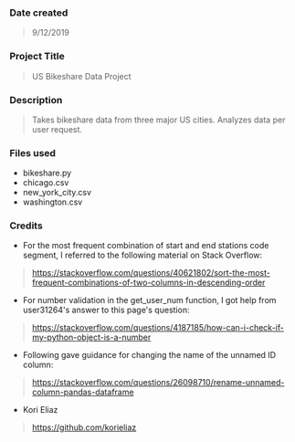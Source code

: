 ### Date created
>9/12/2019

### Project Title
>US Bikeshare Data Project

### Description
>Takes bikeshare data from three major US cities. Analyzes data per user request.

### Files used
- bikeshare.py
- chicago.csv
- new_york_city.csv
- washington.csv

### Credits
- For the most frequent combination of start and end stations code segment, I referred to the following material on Stack Overflow:
>https://stackoverflow.com/questions/40621802/sort-the-most-frequent-combinations-of-two-columns-in-descending-order

- For number validation in the get_user_num function, I got help from user31264's answer to this page's question:
>https://stackoverflow.com/questions/4187185/how-can-i-check-if-my-python-object-is-a-number

- Following gave guidance for changing the name of the unnamed ID column:
>https://stackoverflow.com/questions/26098710/rename-unnamed-column-pandas-dataframe

- Kori Eliaz
>https://github.com/korieliaz

